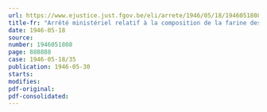 ```yaml
---
url: https://www.ejustice.just.fgov.be/eli/arrete/1946/05/18/1946051808/justel
title-fr: "Arrêté ministériel relatif à la composition de la farine destinée à la panification"
date: 1946-05-18
source:
number: 1946051808
page: 888888
case: 1946-05-18/35
publication: 1946-05-30
starts:
modifies:
pdf-original:
pdf-consolidated:
---
```


